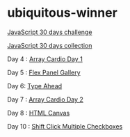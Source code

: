 # ubiquitous-winner
[JavaScript 30 days challenge](https://github.com/wesbos/JavaScript30)

[JavaScript 30 days collection](https://codepen.io/collection/XdvNLQ/)

Day 4 : [Array Cardio Day 1](https://repl.it/@kartikadur/VelvetyExcitedPerl)

Day 5 : [Flex Panel Gallery](https://codepen.io/kartikadur/pen/ZxqzYJ)

Day 6: [Type Ahead](https://codepen.io/kartikadur/pen/rdqoyx)

Day 7 : [Array Cardio Day 2](https://repl.it/@kartikadur/RuddyScentedEquations)

Day 8 : [HTML Canvas](https://codepen.io/kartikadur/pen/OvamGN)

Day 10 : [Shift Click Multiple Checkboxes](https://codepen.io/kartikadur/pen/dmQrrM)